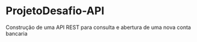 # ProjetoDesafio-API
Construção de uma API REST para consulta e abertura de uma nova conta bancaria
